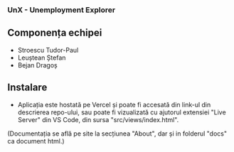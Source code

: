### UnX - Unemployment Explorer

## Componența echipei

- Stroescu Tudor-Paul
- Leuștean Ștefan
- Bejan Dragoș

## Instalare

- Aplicația este hostată pe Vercel și poate fi accesată din link-ul din descrierea repo-ului, sau poate fi vizualizată cu ajutorul extensiei "Live Server" din VS Code, din sursa "src/views/index.html".

(Documentația se află pe site la secțiunea "About", dar și in folderul "docs" ca document html.)
